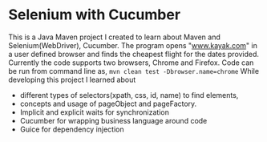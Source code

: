 Selenium with Cucumber
========================
This is a Java Maven project I created to learn about Maven and Selenium(WebDriver), Cucumber.
The program opens  "www.kayak.com" in a user defined browser and finds the cheapest flight for the dates provided.  Currently the code supports two browsers, Chrome and Firefox.
Code can be run from command line as,
```mvn clean test -Dbrowser.name=chrome```
While developing this project I learned about
  - different types of selectors(xpath, css, id, name) to find elements, 
  - concepts and usage of pageObject and pageFactory. 
  - Implicit and explicit waits for synchronization
  - Cucumber for wrapping business language around code
  - Guice for dependency injection
	
